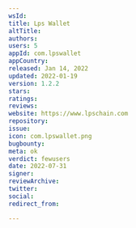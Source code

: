 ```yaml
---
wsId: 
title: Lps Wallet
altTitle: 
authors: 
users: 5
appId: com.lpswallet
appCountry: 
released: Jan 14, 2022
updated: 2022-01-19
version: 1.2.2
stars: 
ratings: 
reviews: 
website: https://www.lpschain.com
repository: 
issue: 
icon: com.lpswallet.png
bugbounty: 
meta: ok
verdict: fewusers
date: 2022-07-31
signer: 
reviewArchive: 
twitter: 
social: 
redirect_from: 

---
```


